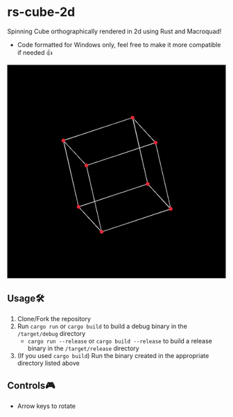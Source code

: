 # rs-cube-2d
Spinning Cube orthographically rendered in 2d using Rust and Macroquad!
- Code formatted for Windows only, feel free to make it more compatible if needed 👍

![](./assets/spinning_cube.gif)

## Usage🛠️
1. Clone/Fork the repository
2. Run `cargo run` or `cargo build` to build a debug binary in the `/target/debug` directory
    - `cargo run --release` or `cargo build --release` to build a release binary in the `/target/release` directory
3. (If you used `cargo build`) Run the binary created in the appropriate directory listed above

## Controls🎮
- Arrow keys to rotate
